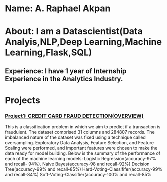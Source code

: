 # Name: A. Raphael Akpan
# About: I am a Datascientist(Data Analyis,NLP,Deep Learning,Machine Learning,Flask,SQL)
## Experience: I have 1 year of Internship Experience in the Analytics Industry.

   # Projects
                             
### [Project1: CREDIT CARD FRAUD DETECTION(OVERVIEW)](https://github.com/Raph-09/Machine-Learning/blob/main/credit-card-fraud-detection-solution.ipynb)

This is a classification problem in which we aim to predict if a transaction is fraudulent. The dataset comprised 31 columns and 284807 records. The imbalanced nature of the dataset was fixed using a technique called oversampling.  Exploratory Data Analysis, Feature Selection, and Feature Scaling were performed, and important features were chosen to make the data ready for model building.
Below is the summary of the performance of each of the machine learning models:
Logistic Regression(accuracy-97% and recall- 94%).
Naive Bayes(accuracy-98 and recall-92%)
Decision Tree(accuracy-99% and recall-85%)
Hard-Voting-Classififer(accuracy-99% and recall-84%)
Soft-Voting-Classifier(accuracy-100% and recall-85%
